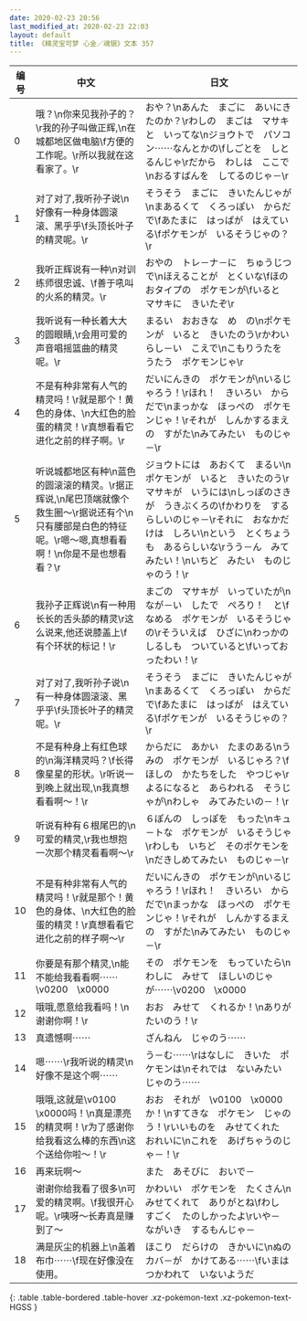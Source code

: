 ```yaml
---
date: 2020-02-23 20:56
last_modified_at: 2020-02-23 22:03
layout: default
title: 《精灵宝可梦 心金／魂银》文本 357
---
```

| 编号 | 中文 | 日文 |
| ---- | ---- | ---- |
| 0 | 哦？\n你来见我孙子的？\r我的孙子叫做正辉,\n在城都地区做电脑\f方便的工作呢。\r所以我就在这看家了。\r | おや？\nあんた　まごに　あいにきたのか？\rわしの　まごは　マサキと　いってな\nジョウトで　パソコン⋯⋯なんとかの\fしごとを　しとるんじゃ\rだから　わしは　ここで\nおるすばんを　してるのじゃ－\r |
| 1 | 对了对了,我听孙子说\n好像有一种身体圆滚滚、黑乎乎\f头顶长叶子的精灵呢。\r | そうそう　まごに　きいたんじゃが\nまあるくて　くろっぽい　からだで\fあたまに　はっぱが　はえている\fポケモンが　いるそうじゃの？\r |
| 2 | 我听正辉说有一种\n对训练师很忠诚、\f善于吼叫的火系的精灵。\r | おやの　トレ－ナ－に　ちゅうじつで\nほえることが　とくいな\fほのおタイプの　ポケモンが\fいると　マサキに　きいたぞ\r |
| 3 | 我听说有一种长着大大的圆眼睛,\r会用可爱的声音唱摇篮曲的精灵呢。\r | まるい　おおきな　め　の\nポケモンが　いると　きいたのう\rかわいらし－い　こえで\nこもりうたを　うたう　ポケモンじゃ\r |
| 4 | 不是有种非常有人气的精灵吗！\r就是那个！黄色的身体、\n大红色的脸蛋的精灵！\r真想看看它进化之前的样子啊。\r | だいにんきの　ポケモンが\nいるじゃろう！\rほれ！　きいろい　からだで\nまっかな　ほっぺの　ポケモンじゃ！\rそれが　しんかするまえの　すがた\nみてみたい　ものじゃ－\r |
| 5 | 听说城都地区有种\n蓝色的圆滚滚的精灵。\r据正辉说,\n尾巴顶端就像个救生圈～\r据说还有个\n只有腰部是白色的特征呢。\r嗯～嗯,真想看看啊！\n你是不是也想看看？\r | ジョウトには　あおくて　まるい\nポケモンが　いると　きいたのう\rマサキが　いうには\nしっぽのさきが　うきぶくろの\fかわりを　するらしいのじゃ－\rそれに　おなかだけは　しろい\nという　とくちょうも　あるらしいな\rうう－ん　みてみたい！\nいちど　みたい　ものじゃのう！\r |
| 6 | 我孙子正辉说\n有一种用长长的舌头舔的精灵\r这么说来,他还说膝盖上\f有个环状的标记！\r | まごの　マサキが　いっていたが\nなが－い　したで　ぺろり！　と\fなめる　ポケモンが　いるそうじゃの\rそういえば　ひざに\nわっかの　しるしも　ついていると\fいっておったわい！\r |
| 7 | 对了对了,我听孙子说\n有一种身体圆滚滚、黑乎乎\f头顶长叶子的精灵呢。\r | そうそう　まごに　きいたんじゃが\nまあるくて　くろっぽい　からだで\fあたまに　はっぱが　はえている\fポケモンが　いるそうじゃの？\r |
| 8 | 不是有种身上有红色球的\n海洋精灵吗？\f长得像星星的形状。\r听说一到晚上就出现,\n我真想看看啊～！\r | からだに　あかい　たまのある\nうみの　ポケモンが　いるじゃろ？\fほしの　かたちをした　やつじゃ\rよるになると　あらわれる　そうじゃが\nわしゃ　みてみたいの－！\r |
| 9 | 听说有种有６根尾巴的\n可爱的精灵,\r我也想抱一次那个精灵看看啊～\r | ６ぽんの　しっぽを　もった\nキュ－トな　ポケモンが　いるそうじゃ\rわしも　いちど　そのポケモンを\nだきしめてみたい　ものじゃ－\r |
| 10 | 不是有种非常有人气的精灵吗！\r就是那个！黄色的身体、\n大红色的脸蛋的精灵！\r真想看看它进化之前的样子啊～\r | だいにんきの　ポケモンが\nいるじゃろう！\rほれ！　きいろい　からだで\nまっかな　ほっぺの　ポケモンじゃ！\rそれが　しんかするまえの　すがた\nみてみたい　ものじゃ－\r |
| 11 | 你要是有那个精灵,\n能不能给我看看啊⋯⋯\v0200　\x0000 | その　ポケモンを　もっていたら\nわしに　みせて　ほしいのじゃが⋯⋯\v0200　\x0000 |
| 12 | 哦哦,愿意给我看吗！\n谢谢你啊！\r | おお　みせて　くれるか！\nありがたいのう！\r |
| 13 | 真遗憾啊⋯⋯ | ざんねん　じゃのう⋯⋯ |
| 14 | 嗯⋯⋯\r我听说的精灵\n好像不是这个啊⋯⋯ | う－む⋯⋯\rはなしに　きいた　ポケモンは\nそれでは　ないみたい　じゃのう⋯⋯ |
| 15 | 哦哦,这就是\v0100　\x0000吗！\n真是漂亮的精灵啊！\r为了感谢你给我看这么棒的东西\n这个送给你啦～！\r | おお　それが　\v0100　\x0000か！\nすてきな　ポケモン　じゃのう！\rいいものを　みせてくれた　おれいに\nこれを　あげちゃうのじゃ－！\r |
| 16 | 再来玩啊～ | また　あそびに　おいで－ |
| 17 | 谢谢你给我看了很多\n可爱的精灵啊。\f我很开心呢。\r咦呀～长寿真是赚到了～ | かわいい　ポケモンを　たくさん\nみせてくれて　ありがとね\fわし　すごく　たのしかったよ\rいや－　ながいき　するもんじゃ－ |
| 18 | 满是灰尘的机器上\n盖着布巾⋯⋯\f现在好像没在使用。 | ほこり　だらけの　きかいに\nぬのカバ－が　かけてある⋯⋯\fいまは　つかわれて　いないようだ |
{: .table .table-bordered .table-hover .xz-pokemon-text .xz-pokemon-text-HGSS }